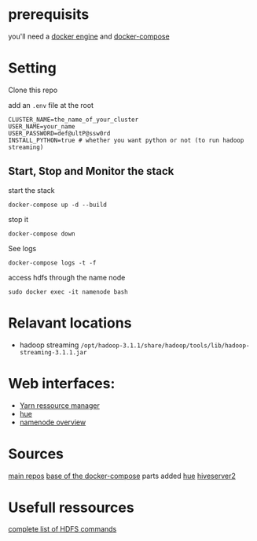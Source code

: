 
# prerequisits

you'll need a [docker engine](https://docs.docker.com/install/linux/docker-ce/ubuntu/) and [docker-compose](https://docs.docker.com/compose/)

# Setting

Clone this repo

add an `.env` file at the root

```
CLUSTER_NAME=the_name_of_your_cluster
USER_NAME=your_name
USER_PASSWORD=def@ultP@ssw0rd
INSTALL_PYTHON=true # whether you want python or not (to run hadoop streaming)
```

## Start, Stop and Monitor the stack
start the stack
```
docker-compose up -d --build
```

stop it

```
docker-compose down
```

See logs 

```
docker-compose logs -t -f
```

access hdfs through the name node
```
sudo docker exec -it namenode bash
```

# Relavant locations

- hadoop streaming `/opt/hadoop-3.1.1/share/hadoop/tools/lib/hadoop-streaming-3.1.1.jar`

# Web interfaces: 
- [Yarn ressource manager](http://localhost:8088)
- [hue](http://localhost:8000)
- [namenode overview](http://localhost:9870)

# Sources
[main repos](https://hub.docker.com/r/bde2020)
[base of the docker-compose](https://github.com/big-data-europe/docker-hadoop/blob/master/docker-compose.yml)
parts added
[hue](https://hub.docker.com/r/gethue/hue)
[hiveserver2](https://hub.docker.com/r/bde2020/hive/)

# Usefull ressources
[complete list of HDFS commands](https://hadoop.apache.org/docs/current/hadoop-project-dist/hadoop-common/FileSystemShell.html)